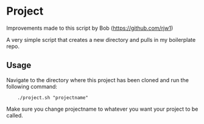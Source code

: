 Project
=======

Improvements made to this script by Bob (https://github.com/rjw1)

A very simple script that creates a new directory and pulls in my boilerplate repo.

## Usage

Navigate to the directory where this project has been cloned and run the following command:

		./project.sh "projectname"

Make sure you change projectname to whatever you want your project to be called.